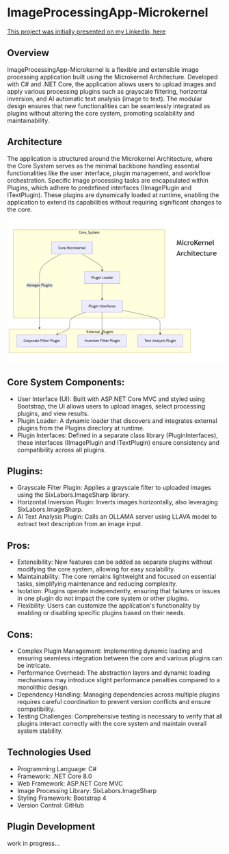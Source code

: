 # ImageProcessingApp-Microkernel

[This project was initially presented on my LinkedIn, here](https://www.linkedin.com/feed/update/urn:li:activity:7248077512725917699/)

## Overview

ImageProcessingApp-Microkernel is a flexible and extensible image processing application built using the Microkernel Architecture. Developed with C# and .NET Core, the application allows users to upload images and apply various processing plugins such as grayscale filtering, horizontal inversion, and AI automatic text analysis (image to text). The modular design ensures that new functionalities can be seamlessly integrated as plugins without altering the core system, promoting scalability and maintainability.

## Architecture

The application is structured around the Microkernel Architecture, where the Core System serves as the minimal backbone handling essential functionalities like the user interface, plugin management, and workflow orchestration. Specific image processing tasks are encapsulated within Plugins, which adhere to predefined interfaces (IImagePlugin and ITextPlugin). These plugins are dynamically loaded at runtime, enabling the application to extend its capabilities without requiring significant changes to the core.

![MicroKernel Architecture](https://github.com/wwwingmangit/ImageProcessingApp-Microkernel/raw/main/ImagesForREADME/MicroKernelArchitecture.png)

## Core System Components:

* User Interface (UI): Built with ASP.NET Core MVC and styled using Bootstrap, the UI allows users to upload images, select processing plugins, and view results.
* Plugin Loader: A dynamic loader that discovers and integrates external plugins from the Plugins directory at runtime.
* Plugin Interfaces: Defined in a separate class library (PluginInterfaces), these interfaces (IImagePlugin and ITextPlugin) ensure consistency and compatibility across all plugins.

## Plugins:

* Grayscale Filter Plugin: Applies a grayscale filter to uploaded images using the SixLabors.ImageSharp library.
* Horizontal Inversion Plugin: Inverts images horizontally, also leveraging SixLabors.ImageSharp.
* AI Text Analysis Plugin: Calls an OLLAMA server using LLAVA model to extract text description from an image input.

## Pros:

* Extensibility: New features can be added as separate plugins without modifying the core system, allowing for easy scalability.
* Maintainability: The core remains lightweight and focused on essential tasks, simplifying maintenance and reducing complexity.
* Isolation: Plugins operate independently, ensuring that failures or issues in one plugin do not impact the core system or other plugins.
* Flexibility: Users can customize the application's functionality by enabling or disabling specific plugins based on their needs.

## Cons:

* Complex Plugin Management: Implementing dynamic loading and ensuring seamless integration between the core and various plugins can be intricate.
* Performance Overhead: The abstraction layers and dynamic loading mechanisms may introduce slight performance penalties compared to a monolithic design.
* Dependency Handling: Managing dependencies across multiple plugins requires careful coordination to prevent version conflicts and ensure compatibility.
* Testing Challenges: Comprehensive testing is necessary to verify that all plugins interact correctly with the core system and maintain overall system stability.

## Technologies Used

* Programming Language: C#
* Framework: .NET Core 8.0
* Web Framework: ASP.NET Core MVC
* Image Processing Library: SixLabors.ImageSharp
* Styling Framework: Bootstrap 4
* Version Control: GitHub

## Plugin Development

work in progress...
